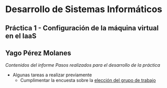 # Desarrollo de Sistemas Informáticos
## Práctica 1 - Configuración de la máquina virtual en el IaaS
## Yago Pérez Molanes
*Contenidos del informe*
*Pasos realizados para el desarrollo de la práctica*
* Algunas tareas a realizar previamente
	* Cumplimentar la encuesta sobre la [elección del grupo de trabajo](https://campusingenieriaytecnologia.ull.es/mod/choicegroup/view.php?id=281122)
